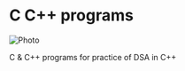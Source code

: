 # C C++ programs

<img src="https://media.geeksforgeeks.org/wp-content/cdn-uploads/20220509120600/Learn-Data-Structures-and-Algorithms-Easily.gif" alt="Photo">

C & C++ programs for practice of DSA in C++
